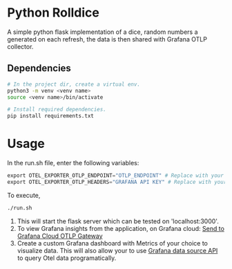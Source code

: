 # Python Rolldice

A simple python flask implementation of a dice, random numbers a generated on each refresh, the data is then shared with Grafana OTLP collector.

## Dependencies
```bash
# In the project dir, create a virtual env.
python3 -m venv <venv name>
source <venv name>/bin/activate

# Install required dependencies.
pip install requirements.txt
```

# Usage
In the run.sh file, enter the following variables:
```python
export OTEL_EXPORTER_OTLP_ENDPOINT="OTLP_ENDPOINT" # Replace with your Grafana Cloud OTLP endpoint
export OTEL_EXPORTER_OTLP_HEADERS="GRAFANA API KEY" # Replace with your Grafana Cloud API key, Format: Basic%20API_KEY
```

To execute, 
```bash
./run.sh
```

1. This will start the flask server which can be tested on 'localhost:3000'.
2. To view Grafana insights from the application, on Grafana cloud:
[Send to Grafana Cloud OTLP Gateway](https://grafana.com/docs/grafana-cloud/monitor-applications/application-observability/otlp-gateway/)
3. Create a custom Grafana dashboard with Metrics of your choice to visualize data. This will also allow your to use [Grafana data source API](https://grafana.com/docs/grafana/latest/developers/http_api/data_source/) to query Otel data programatically. 
